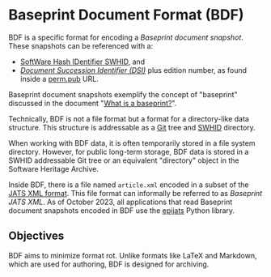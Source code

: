 Baseprint Document Format (BDF)
===============================

BDF is a specific format for encoding a *Baseprint document snapshot*.
These snapshots can be referenced with a:

* [SoftWare Hash IDentifier SWHID](https://swhid.org), and
* [*Document Succession Identifier (DSI)*](https://perm.pub/1wFGhvmv8XZfPx0O5Hya2e9AyXo)
  plus edition number, as found inside a [perm.pub](https://perm.pub) URL.

Baseprint document snapshots exemplify the concept of "baseprint" discussed in the
document
"[What is a baseprint?](https://perm.pub/HKSI5NPzMFmgRlb4Vboi71OTKYo)".

Technically, BDF is not a file format
but a format for a directory-like data structure.
This structure is addressable as
a [Git](https://en.wikipedia.org/wiki/Git) tree and [SWHID](https://swhid.org)
directory.

When working with BDF data,
it is often temporarily stored in a file system directory.
However, for public long-term storage, BDF data is stored in a SWHID addressable Git tree or
an equivalent "directory" object in the Software Heritage Archive.

Inside BDF, there is a file named `article.xml` encoded in a subset of the
[JATS XML format](../jats.md).
This file format can informally be referred to as *Baseprint JATS XML*.
As of October 2023,
all applications that read Baseprint document snapshots encoded in BDF
use the [epijats](https://gitlab.com/perm.pub/epijats) Python library.

Objectives
----------

BDF aims to minimize format rot.
Unlike formats like LaTeX and Markdown, which are used for authoring, BDF is designed for archiving.

